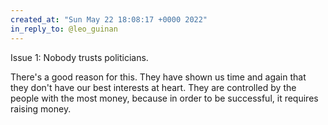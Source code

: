 ```yaml
---
created_at: "Sun May 22 18:08:17 +0000 2022"
in_reply_to: @leo_guinan
---
```


Issue 1: Nobody trusts politicians.

There's a good reason for this. They have shown us time and again that they don't have our best interests at heart. They are controlled by the people with the most money, because in order to be successful, it requires raising money.